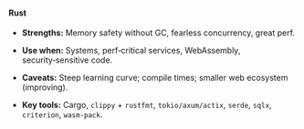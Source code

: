 #### Rust

- **Strengths:** Memory safety without GC, fearless concurrency, great perf.
    
- **Use when:** Systems, perf‑critical services, WebAssembly, security‑sensitive code.
    
- **Caveats:** Steep learning curve; compile times; smaller web ecosystem (improving).
    
- **Key tools:** Cargo, `clippy` + `rustfmt`, `tokio/axum/actix`, `serde`, `sqlx`, `criterion`, `wasm-pack`.
    

